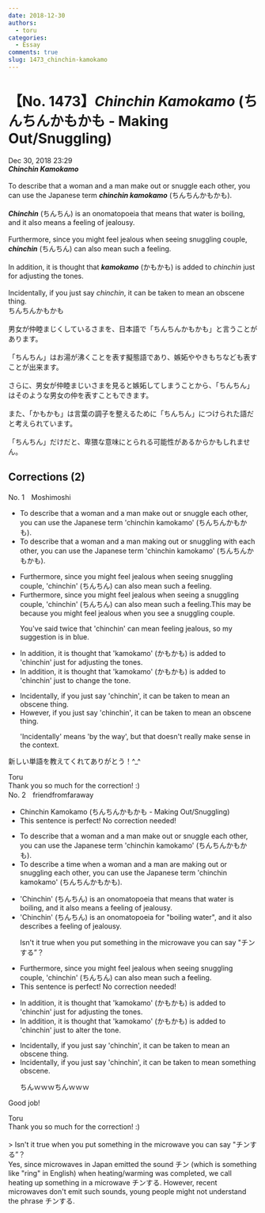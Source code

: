 ```yaml
---
date: 2018-12-30
authors:
  - toru
categories:
  - Essay
comments: true
slug: 1473_chinchin-kamokamo
---
```


# 【No. 1473】<strong><em>Chinchin Kamokamo</strong></em> (ちんちんかもかも - Making Out/Snuggling)
<div class="date">Dec 30, 2018 23:29</div>
<div id="post"><div id="body_show_ori">
<strong><em>Chinchin Kamokamo</strong></em><br/><br/>To describe that a woman and a man make out or snuggle each other, you can use the Japanese term <strong><em>chinchin kamokamo</em></strong> (ちんちんかもかも).<br/><br/><strong><em>Chinchin</em></strong> (ちんちん) is an onomatopoeia that means that water is boiling, and it also means a feeling of jealousy.<br/><br/>Furthermore, since you might feel jealous when seeing snuggling couple, <strong><em>chinchin</em></strong> (ちんちん) can also mean such a feeling.<br/><br/>In addition, it is thought that <strong><em>kamokamo</em></strong> (かもかも) is added to <em>chinchin</em> just for adjusting the tones.<br/><br/>Incidentally, if you just say <em>chinchin</em>, it can be taken to mean an obscene thing.
</div></div>

<!-- more -->

<div id="post_ja"><div id="body_show_mo">
ちんちんかもかも<br/><br/>男女が仲睦まじくしているさまを、日本語で「ちんちんかもかも」と言うことがあります。<br/><br/>「ちんちん」はお湯が沸くことを表す擬態語であり、嫉妬ややきもちなども表すことが出来ます。<br/><br/>さらに、男女が仲睦まじいさまを見ると嫉妬してしまうことから、「ちんちん」はそのような男女の仲を表すこともできます。<br/><br/>また、「かもかも」は言葉の調子を整えるために「ちんちん」につけられた語だと考えられています。<br/><br/>「ちんちん」だけだと、卑猥な意味にとられる可能性があるからかもしれません。
</div></div>

## Corrections (2)
<div id="block"><div class="first_name"> No. 1　<span class="just_name">Moshimoshi</span></div><div id="block2">
<ul class="correction_field">
<li class="incorrect">To describe that a woman and a man make out or snuggle each other, you can use the Japanese term 'chinchin kamokamo' (ちんちんかもかも).</li>
<li class="corrected correct">
To describe <span class="sline"><span class="f_red">that</span></span> a woman and a man mak<span class="f_red">ing</span> out or snuggl<span class="f_red">ing with</span> each other, you can use the Japanese term 'chinchin kamokamo' (ちんちんかもかも).
</li>
</ul>
<ul class="correction_field">
<li class="incorrect">Furthermore, since you might feel jealous when seeing snuggling couple, 'chinchin' (ちんちん) can also mean such a feeling.</li>
<li class="corrected correct">
Furthermore, since you might feel jealous when seeing <span class="f_red">a </span>snuggling couple, 'chinchin' (ちんちん) can also mean such a feeling.<span class="f_blue">This may be because you might feel jealous when you see a snuggling couple.</span>
<p class="correction_comment">You've said twice that 'chinchin' can mean feeling jealous, so my suggestion is in blue.</p>
</li>
</ul>
<ul class="correction_field">
<li class="incorrect">In addition, it is thought that 'kamokamo' (かもかも) is added to 'chinchin' just for adjusting the tones.</li>
<li class="corrected correct">
In addition, it is thought that 'kamokamo' (かもかも) is added to 'chinchin' <span class="f_red">just to change the tone.</span>
</li>
</ul>
<ul class="correction_field">
<li class="incorrect">Incidentally, if you just say 'chinchin', it can be taken to mean an obscene thing.</li>
<li class="corrected correct">
<span class="f_red">However</span>, if you just say 'chinchin', it can be taken to mean an obscene thing.
<p class="correction_comment">'Incidentally' means 'by the way', but that doesn't really make sense in the context.</p>
</li>
</ul>
<p class="comment_small">
 新しい単語を教えてくれてありがとう！^_^
</p>

</div><div class="name"><span class="just_name">Toru</span><br>
Thank you so much for the correction! :)
</div>
</div>
<div id="block"><div class="first_name"> No. 2　<span class="just_name">friendfromfaraway</span></div><div id="block2">
<ul class="correction_field">
<li class="incorrect">Chinchin Kamokamo (ちんちんかもかも - Making Out/Snuggling)</li>
<li class="corrected perfect">This sentence is perfect! No correction needed!</li>
</ul>
<ul class="correction_field">
<li class="incorrect">To describe that a woman and a man make out or snuggle each other, you can use the Japanese term 'chinchin kamokamo' (ちんちんかもかも).</li>
<li class="corrected correct">
To describe <span class="f_blue">a time when </span>a woman and a man are <span class="f_blue">making </span>out or <span class="f_blue">snuggling </span>each other, you can use the Japanese term 'chinchin kamokamo' (ちんちんかもかも).
</li>
</ul>
<ul class="correction_field">
<li class="incorrect">'Chinchin' (ちんちん) is an onomatopoeia that means that water is boiling, and it also means a feeling of jealousy.</li>
<li class="corrected correct">
'Chinchin' (ちんちん) is an onomatopoeia for "<span class="f_blue">boiling water</span>", and it also <span class="f_blue">describes </span>a feeling of jealousy.
<p class="correction_comment">Isn't it true when you put something in the microwave you can say "チンする”？</p>
</li>
</ul>
<ul class="correction_field">
<li class="incorrect">Furthermore, since you might feel jealous when seeing snuggling couple, 'chinchin' (ちんちん) can also mean such a feeling.</li>
<li class="corrected perfect">This sentence is perfect! No correction needed!</li>
</ul>
<ul class="correction_field">
<li class="incorrect">In addition, it is thought that 'kamokamo' (かもかも) is added to 'chinchin' just for adjusting the tones.</li>
<li class="corrected correct">
In addition, it is thought that 'kamokamo' (かもかも) is added to 'chinchin' just <span class="f_blue">to alter</span> the tone.
</li>
</ul>
<ul class="correction_field">
<li class="incorrect">Incidentally, if you just say 'chinchin', it can be taken to mean an obscene thing.</li>
<li class="corrected correct">
Incidentally, if you just say 'chinchin', it can be taken to mean <span class="f_blue">something </span>obscene.
<p class="correction_comment">ちんｗｗｗちんｗｗｗ</p>
</li>
</ul>
<p class="comment_small">
 Good job!
</p>

</div><div class="name"><span class="just_name">Toru</span><br>
Thank you so much for the correction! :)<br/><br/>&gt; Isn't it true when you put something in the microwave you can say "チンする”？<br/>Yes, since microwaves in Japan emitted the sound チン (which is something like "ring" in English) when heating/warming was completed, we call heating up something in a microwave チンする. However, recent microwaves don't emit such sounds, young people might not understand the phrase チンする.
</div>
</div>
